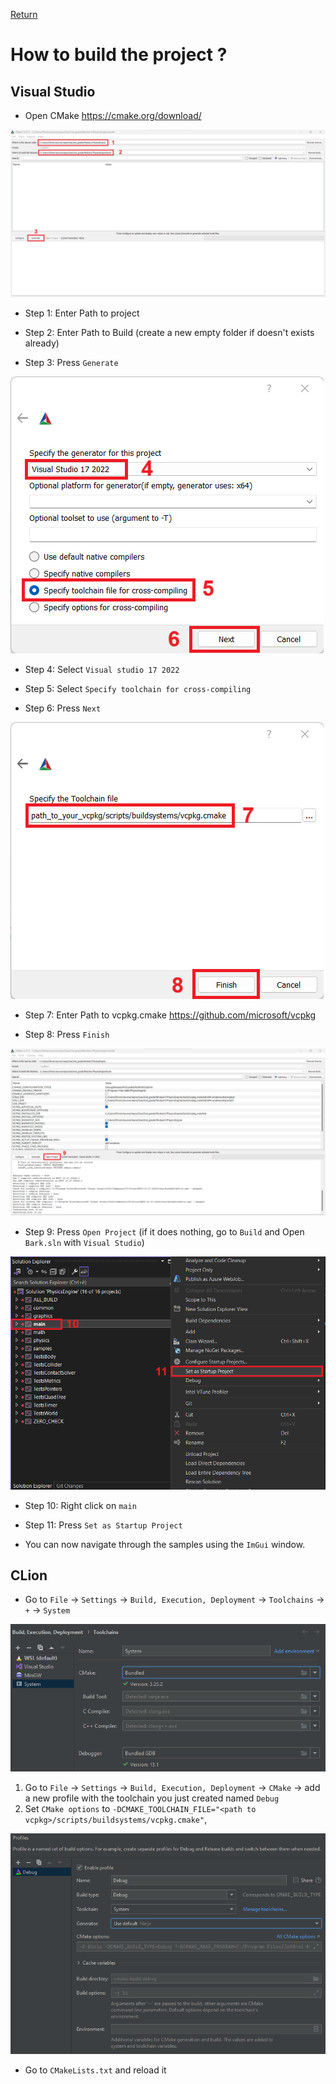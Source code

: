 [Return](../README.md)

# How to build the project ?

## Visual Studio

- Open CMake https://cmake.org/download/

![CMake build](images/vsCmake.png)

- Step 1: Enter Path to project

- Step 2: Enter Path to Build (create a new empty folder if doesn't exists already)

- Step 3: Press `Generate`

![Toolchain](images/toolchain.png)

- Step 4: Select `Visual studio 17 2022`

- Step 5: Select `Specify toolchain for cross-compiling`

- Step 6: Press `Next`

![Specify vcpkg for toolchain](images/vcpkgCmake.png)

- Step 7: Enter Path to vcpkg.cmake https://github.com/microsoft/vcpkg

- Step 8: Press `Finish`

![Open project](images/generateProject.png)

- Step 9: Press `Open Project` (if it does nothing, go to `Build` and Open `Bark.sln` with `Visual Studio`)

![Setup Project](images/setAsStartUpProject.png)

- Step 10: Right click on `main`

- Step 11: Press `Set as Startup Project`

- You can now navigate through the samples using the `ImGui` window.

## CLion

- Go to `File` -> `Settings` -> `Build, Execution, Deployment` -> `Toolchains` -> `+` -> `System`

![clion toolchains](images/clion_toolchains.png)

1. Go to `File` -> `Settings` -> `Build, Execution, Deployment` -> `CMake` -> add a new profile with the toolchain you just created named `Debug`
2. Set `CMake options` to `-DCMAKE_TOOLCHAIN_FILE="<path to vcpkg>/scripts/buildsystems/vcpkg.cmake"`,

![clion cmake](images/clion_cmake.png)

- Go to `CMakeLists.txt` and reload it
